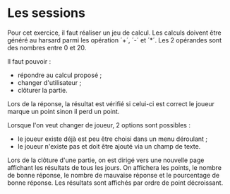 # Les sessions

Pour cet exercice, il faut réaliser un jeu de calcul. Les calculs doivent être généré au harsard parmi les opération ´+´, ´-´ et ´*´. Les 2 opérandes sont des nombres entre 0 et 20.   

Il faut pouvoir :
- répondre au calcul proposé ;
- changer d'utilisateur ;
- clôturer la partie.

Lors de la réponse, la résultat est vérifié si celui-ci est correct le joueur marque un point sinon il perd un point.

Lorsque l'on veut changer de joueur, 2 options sont possibles :
- le joueur existe déjà est peu être choisi dans un menu déroulant ;
- le joueur n'existe pas et doit être ajouté via un champ de texte.

Lors de la clôture d'une partie, on est dirigé vers une nouvelle page affichant les résultats de tous les jours. On affichera les points, le nombre de bonne réponse, le nombre de mauvaise réponse et le pourcentage de bonne réponse. Les résultats sont affichés par ordre de point décroissant.
